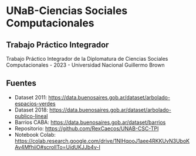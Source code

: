 # UNaB-Ciencias Sociales Computacionales
## Trabajo Práctico Integrador

Trabajo Práctico Integrador de la Diplomatura de Ciencias Sociales Computacionales - 2023 - Universidad Nacional Guillermo Brown


## Fuentes
*  Dataset 2011: https://data.buenosaires.gob.ar/dataset/arbolado-espacios-verdes
*  Dataset 2018: https://data.buenosaires.gob.ar/dataset/arbolado-publico-lineal
  * Barrios CABA: https://data.buenosaires.gob.ar/dataset/barrios
*  Repositorio: https://github.com/RexCaecos/UNAB-CSC-TPI
*  Notebook Colab: https://colab.research.google.com/drive/1NIHqooJ1aee4RKKUvN3UboKAv4MfhiiO#scrollTo=UidUKJJb4v-I
